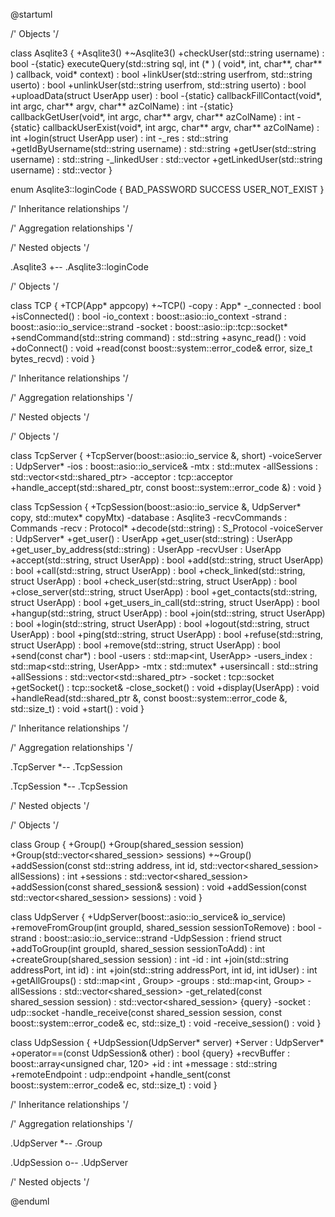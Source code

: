 @startuml





/' Objects '/

class Asqlite3 {
	+Asqlite3()
	+~Asqlite3()
	+checkUser(std::string username) : bool
	-{static} executeQuery(std::string sql, int (* ) ( void*, int, char**, char** ) callback, void* context) : bool
	+linkUser(std::string userfrom, std::string userto) : bool
	+unlinkUser(std::string userfrom, std::string userto) : bool
	+uploadData(struct UserApp user) : bool
	-{static} callbackFillContact(void*, int argc, char** argv, char** azColName) : int
	-{static} callbackGetUser(void*, int argc, char** argv, char** azColName) : int
	-{static} callbackUserExist(void*, int argc, char** argv, char** azColName) : int
	+login(struct UserApp user) : int
	-_res : std::string
	+getIdByUsername(std::string username) : std::string
	+getUser(std::string username) : std::string
	-_linkedUser : std::vector<struct UserApp>
	+getLinkedUser(std::string username) : std::vector<struct UserApp>
}


enum Asqlite3::loginCode {
	BAD_PASSWORD
	SUCCESS
	USER_NOT_EXIST
}





/' Inheritance relationships '/




/' Aggregation relationships '/





/' Nested objects '/

.Asqlite3 +-- .Asqlite3::loginCode




/' Objects '/

class TCP {
	+TCP(App* appcopy)
	+~TCP()
	-copy : App*
	-_connected : bool
	+isConnected() : bool
	-io_context : boost::asio::io_context
	-strand : boost::asio::io_service::strand
	-socket : boost::asio::ip::tcp::socket*
	+sendCommand(std::string command) : std::string
	+async_read() : void
	+doConnect() : void
	+read(const boost::system::error_code& error, size_t bytes_recvd) : void
}





/' Inheritance relationships '/




/' Aggregation relationships '/





/' Nested objects '/

/' Objects '/

class TcpServer {
	+TcpServer(boost::asio::io_service &, short)
	-voiceServer : UdpServer*
	-ios : boost::asio::io_service&
	-mtx : std::mutex
	-allSessions : std::vector<std::shared_ptr<TcpSession>>
	-acceptor : tcp::acceptor
	+handle_accept(std::shared_ptr<TcpSession>, const boost::system::error_code &) : void
}


class TcpSession {
	+TcpSession(boost::asio::io_service &, UdpServer* copy, std::mutex* copyMtx)
	-database : Asqlite3
	-recvCommands : Commands
	-recv : Protocol*
	+decode(std::string) : S_Protocol
	-voiceServer : UdpServer*
	+get_user() : UserApp
	+get_user(std::string) : UserApp
	+get_user_by_address(std::string) : UserApp
	-recvUser : UserApp
	+accept(std::string, struct UserApp) : bool
	+add(std::string, struct UserApp) : bool
	+call(std::string, struct UserApp) : bool
	+check_linked(std::string, struct UserApp) : bool
	+check_user(std::string, struct UserApp) : bool
	+close_server(std::string, struct UserApp) : bool
	+get_contacts(std::string, struct UserApp) : bool
	+get_users_in_call(std::string, struct UserApp) : bool
	+hangup(std::string, struct UserApp) : bool
	+join(std::string, struct UserApp) : bool
	+login(std::string, struct UserApp) : bool
	+logout(std::string, struct UserApp) : bool
	+ping(std::string, struct UserApp) : bool
	+refuse(std::string, struct UserApp) : bool
	+remove(std::string, struct UserApp) : bool
	+send(const char*) : bool
	-users : std::map<int, UserApp>
	-users_index : std::map<std::string, UserApp>
	-mtx : std::mutex*
	+usersincall : std::string
	+allSessions : std::vector<std::shared_ptr<TcpSession>>
	-socket : tcp::socket
	+getSocket() : tcp::socket&
	-close_socket() : void
	+display(UserApp) : void
	+handleRead(std::shared_ptr<TcpSession> &, const boost::system::error_code &, std::size_t) : void
	+start() : void
}





/' Inheritance relationships '/




/' Aggregation relationships '/

.TcpServer *-- .TcpSession


.TcpSession *-- .TcpSession






/' Nested objects '/

/' Objects '/

class Group {
	+Group()
	+Group(shared_session session)
	+Group(std::vector<shared_session> sessions)
	+~Group()
	+addSession(const std::string address, int id, std::vector<shared_session> allSessions) : int
	+sessions : std::vector<shared_session>
	+addSession(const shared_session& session) : void
	+addSession(const std::vector<shared_session> sessions) : void
}


class UdpServer {
	+UdpServer(boost::asio::io_service& io_service)
	+removeFromGroup(int groupId, shared_session sessionToRemove) : bool
	-strand : boost::asio::io_service::strand
	-UdpSession : friend struct
	+addToGroup(int groupId, shared_session sessionToAdd) : int
	+createGroup(shared_session session) : int
	-id : int
	+join(std::string addressPort, int id) : int
	+join(std::string addressPort, int id, int idUser) : int
	+getAllGroups() : std::map<int , Group>
	-groups : std::map<int, Group>
	-allSessions : std::vector<shared_session>
	-get_related(const shared_session session) : std::vector<shared_session> {query}
	-socket : udp::socket
	-handle_receive(const shared_session session, const boost::system::error_code& ec, std::size_t) : void
	-receive_session() : void
}


class UdpSession {
	+UdpSession(UdpServer* server)
	+Server : UdpServer*
	+operator==(const UdpSession& other) : bool {query}
	+recvBuffer : boost::array<unsigned char, 120>
	+id : int
	+message : std::string
	+remoteEndpoint : udp::endpoint
	+handle_sent(const boost::system::error_code& ec, std::size_t) : void
}





/' Inheritance relationships '/




/' Aggregation relationships '/

.UdpServer *-- .Group


.UdpSession o-- .UdpServer






/' Nested objects '/

@enduml
